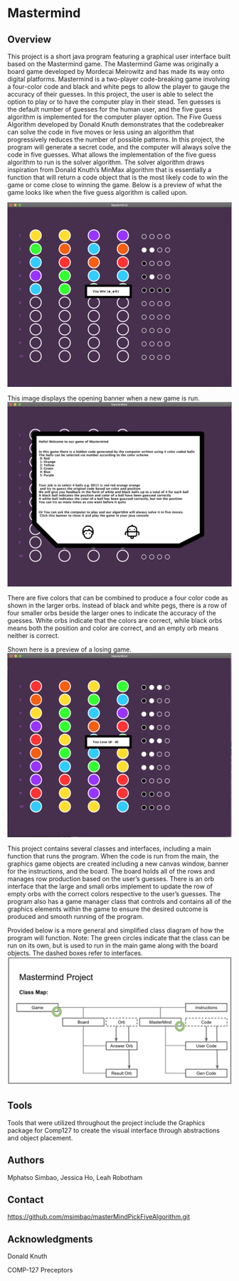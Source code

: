 # Mastermind

## Overview
This project is a short java program featuring a graphical user interface built based on the Mastermind game. The Mastermind Game was originally a board game developed by Mordecai Meirowitz and has made its way onto digital platforms. Mastermind is a two-player code-breaking game involving a four-color code and black and white pegs to allow the player to gauge the accuracy of their guesses. In this project, the user is able to select the option to play or to have the computer play in their stead. Ten guesses is the default number of guesses for the human user, and the five guess algorithm is implemented for the computer player option. The Five Guess Algorithm developed by Donald Knuth demonstrates that the codebreaker can solve the code in five moves or less using an algorithm that progressively reduces the number of possible patterns. In this project, the program will generate a secret code, and the computer will always solve the code in five guesses. What allows the implementation of the five guess algorithm to run is the solver algorithm. The solver algorithm draws inspiration from Donald Knuth’s MinMax algorithm that is essentially a function that will return a code object that is the most likely code to win the game or come close to winning the game. Below is a preview of what the game looks like when the five guess algorithm is called upon.

![five guess algorithm](screen1.png)

This image displays the opening banner when a new game is run. 
![new game](screen3.png)

There are five colors that can be combined to produce a four color code as shown in the larger orbs. Instead of black and white pegs, there is a row of four smaller orbs beside the larger ones to indicate the accuracy of the guesses. White orbs indicate that the colors are correct, while black orbs means both the position and color are correct, and an empty orb means neither is correct.

Shown here is a preview of a losing game.
![losing](screen2.png)

This project contains several classes and interfaces, including a main function that runs the program. When the code is run from the main, the graphics game objects are created including a new canvas window, banner for the instructions, and the board. The board holds all of the rows and manages row production based on the user’s guesses. There is an orb interface that the large and small orbs implement to update the row of empty orbs with the correct colors respective to the user’s guesses. The program also has a game manager class that controls and contains all of the graphics elements within the game to ensure the desired outcome is produced and smooth running of the program. 

Provided below is a more general and simplified class diagram of how the program will function. Note: The green circles indicate that the class can be run on its own, but is used to run in the main game along with the board objects. The dashed boxes refer to interfaces. 
![class map](screen4.png)

## Tools
Tools that were utilized throughout the project include the Graphics package for Comp127 to create the visual interface through abstractions and object placement. 

## Authors
Mphatso Simbao, Jessica Ho, Leah Robotham 

## Contact
https://github.com/msimbao/masterMindPickFiveAlgorithm.git

## Acknowledgments
Donald Knuth

COMP-127 Preceptors
